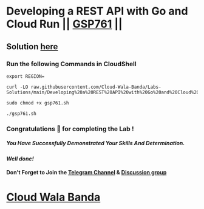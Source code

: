 # Developing a REST API with Go and Cloud Run || [GSP761](https://www.cloudskillsboost.google/focuses/14662?parent=catalog) ||

## Solution [here](https://youtu.be/_BTkUIext18)

### Run the following Commands in CloudShell

```
export REGION=
```
```
curl -LO raw.githubusercontent.com/Cloud-Wala-Banda/Labs-Solutions/main/Developing%20a%20REST%20API%20with%20Go%20and%20Cloud%20Run/gsp761.sh

sudo chmod +x gsp761.sh

./gsp761.sh
```

### Congratulations 🎉 for completing the Lab !

##### *You Have Successfully Demonstrated Your Skills And Determination.*

#### *Well done!*

#### Don't Forget to Join the [Telegram Channel](https://t.me/cloudwalabanda) & [Discussion group](https://t.me/cloudwalabandachats)

# [Cloud Wala Banda](https://www.youtube.com/@cloudwalabanda)
